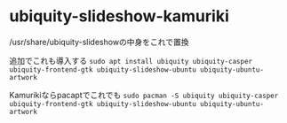 # ubiquity-slideshow-kamuriki

/usr/share/ubiquity-slideshowの中身をこれで置換

追加でこれも導入する
```sudo apt install ubiquity ubiquity-casper ubiquity-frontend-gtk ubiquity-slideshow-ubuntu ubiquity-ubuntu-artwork```

Kamurikiならpacaptでこれでも
```sudo pacman -S ubiquity ubiquity-casper ubiquity-frontend-gtk ubiquity-slideshow-ubuntu ubiquity-ubuntu-artwork```
